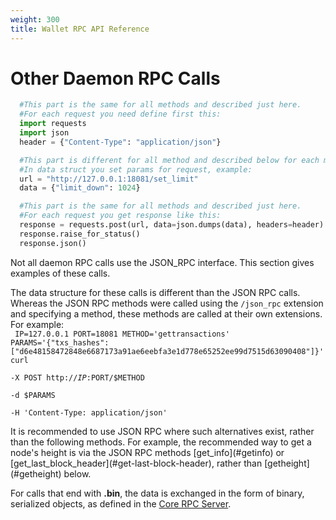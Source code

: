 ```yaml
---
weight: 300
title: Wallet RPC API Reference
---
```


# Other Daemon RPC Calls
```python
  #This part is the same for all methods and described just here.
  #For each request you need define first this:
  import requests
  import json
  header = {"Content-Type": "application/json"}

  #This part is different for all method and described below for each method.
  #In data struct you set params for request, example:
  url = "http://127.0.0.1:18081/set_limit"
  data = {"limit_down": 1024}

  #This part is the same for all methods and described just here.
  #For each request you get response like this:
  response = requests.post(url, data=json.dumps(data), headers=header)
  response.raise_for_status()
  response.json()
```
Not all daemon RPC calls use the JSON_RPC interface. This section gives examples of these calls.

The data structure for these calls is different than the JSON RPC calls. Whereas the JSON RPC methods were called using the `/json_rpc` extension and specifying a method, these methods are called at their own extensions. For example:  
<code>
    IP=127.0.0.1
    PORT=18081
    METHOD='gettransactions'
	PARAMS='{"txs_hashes":["d6e48158472848e6687173a91ae6eebfa3e1d778e65252ee99d7515d63090408"]}'
	curl \
		-X POST http://$IP:$PORT/$METHOD \
		-d $PARAMS \
		-H 'Content-Type: application/json'
</code>

<aside class="notice">
It is recommended to use JSON RPC where such alternatives exist, rather than the following methods. For example, the recommended way to get a node's height is via the JSON RPC methods [get_info](#getinfo) or [get_last_block_header](#get-last-block-header), rather than [getheight](#getheight) below.
</aside>

For calls that end with **.bin**, the data is exchanged in the form of binary, serialized objects, as defined in the [Core RPC Server](https://github.com/monero-project/monero/blob/master/src/rpc/core_rpc_server_commands_defs.h).
